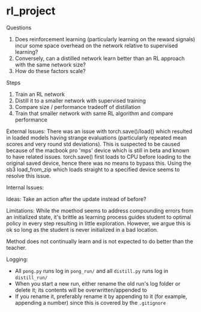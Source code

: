 # rl_project

Questions
1. Does reinforcement learning (particularly learning on the reward signals) incur some space overhead on the network relative to supervised learning?
2. Conversely, can a distilled network learn better than an RL approach with the same network size?
3. How do these factors scale?

Steps
1. Train an RL network
2. Distill it to a smaller network with supervised training
3. Compare size / performance tradeoff of distillation
4. Train that smaller network with same RL algorithm and compare performance


External Issues:
There was an issue with torch.save()/load() which resulted in loaded models having strange evaluations (particularly repeated mean scores and very round std deviations). This is suspected to be caused because of the macbook pro 'mps' device which is still in beta and known to have related issues. torch.save() first loads to CPU before loading to the original saved device, hence there was no means to bypass this. Using the sb3 load_from_zip which loads straight to a specified device seems to resolve this issue.

Internal Issues:


Ideas:
Take an action after the update instead of before?

Limitations:
While the moethod seems to address compounding errors from an initialized state, it's brittle as learning process guides student to optimal policy in every step resulting in little exploration. However, we argue this is ok so long as the student is never initialized in a bad location.

Method does not continually learn and is not expected to do better than the teacher.

Logging:
* All `pong.py` runs log in `pong_run/` and all `distill.py` runs log in `distill_run/`
* When you start a new run, either rename the old run's log folder or delete it; its contents will be overwritten/appended to
* If you rename it, preferably rename it by appending to it (for example, appending a number) since this is covered by the `.gitignore`
